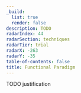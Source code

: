 ```yaml
---
_build:
  list: true
  render: false
description: TODO
radarIndex: 44
radarSection: techniques
radarTier: trial
radarX: -263
radarY: -35
table-of-contents: false
title: Functional Paradigm
---
```


TODO justification
